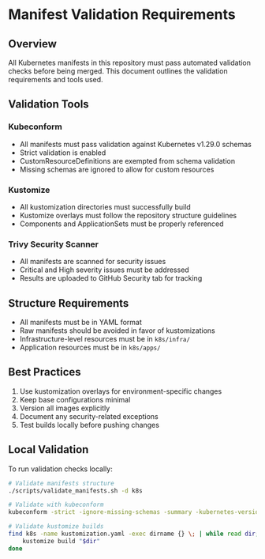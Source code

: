 # Manifest Validation Requirements

## Overview

All Kubernetes manifests in this repository must pass automated validation checks before being merged. This document
outlines the validation requirements and tools used.

## Validation Tools

### Kubeconform

- All manifests must pass validation against Kubernetes v1.29.0 schemas
- Strict validation is enabled
- CustomResourceDefinitions are exempted from schema validation
- Missing schemas are ignored to allow for custom resources

### Kustomize

- All kustomization directories must successfully build
- Kustomize overlays must follow the repository structure guidelines
- Components and ApplicationSets must be properly referenced

### Trivy Security Scanner

- All manifests are scanned for security issues
- Critical and High severity issues must be addressed
- Results are uploaded to GitHub Security tab for tracking

## Structure Requirements

- All manifests must be in YAML format
- Raw manifests should be avoided in favor of kustomizations
- Infrastructure-level resources must be in `k8s/infra/`
- Application resources must be in `k8s/apps/`

## Best Practices

1. Use kustomization overlays for environment-specific changes
2. Keep base configurations minimal
3. Version all images explicitly
4. Document any security-related exceptions
5. Test builds locally before pushing changes

## Local Validation

To run validation checks locally:

```bash
# Validate manifests structure
./scripts/validate_manifests.sh -d k8s

# Validate with kubeconform
kubeconform -strict -ignore-missing-schemas -summary -kubernetes-version=1.29.0 -skip CustomResourceDefinition k8s/**/*.yaml

# Validate kustomize builds
find k8s -name kustomization.yaml -exec dirname {} \; | while read dir; do
    kustomize build "$dir"
done
```
